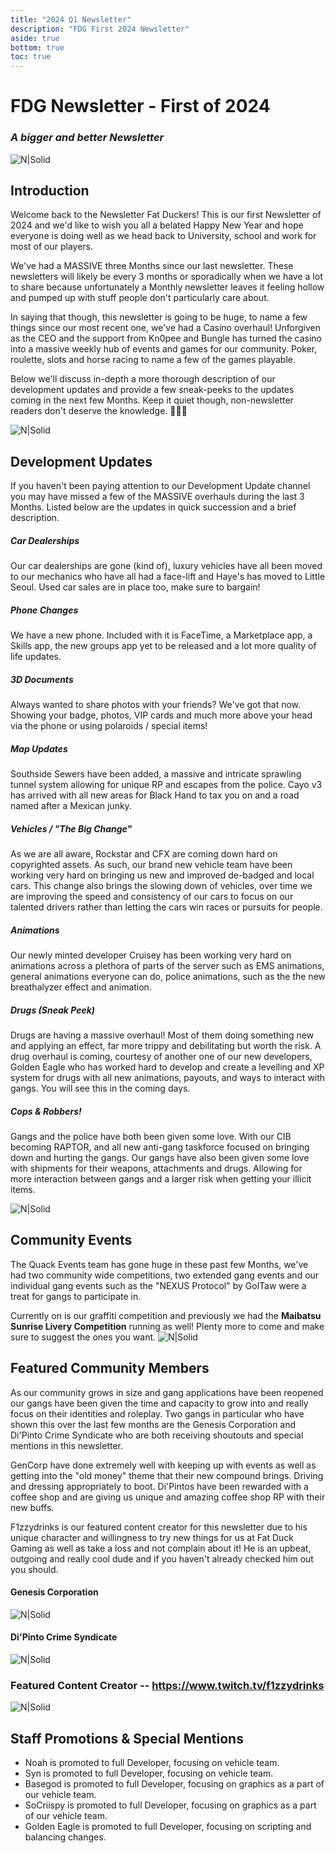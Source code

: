 ```yaml
---
title: "2024 Q1 Newsletter"
description: "FDG First 2024 Newsletter"
aside: true
bottom: true
toc: true
---
```


# FDG Newsletter - First of 2024
### _A bigger and better Newsletter_

![N|Solid](https://i.imgur.com/UVZxSfF.png)
## Introduction
Welcome back to the Newsletter Fat Duckers! This is our first Newsletter of 2024 and we'd like to wish you all a belated Happy New Year and hope everyone is doing well as we head back to University, school and work for most of our players.

We've had a MASSIVE three Months since our last newsletter. These newsletters will likely be every 3 months or sporadically when we have a lot to share because unfortunately a Monthly newsletter leaves it feeling hollow and pumped up with stuff people don't particularly care about.

In saying that though, this newsletter is going to be huge, to name a few things since our most recent one, we've had a Casino overhaul! Unforgiven as the CEO and the support from Kn0pee and Bungle has turned the casino into a massive weekly hub of events and games for our community. Poker, roulette, slots and horse racing to name a few of the games playable.

Below we'll discuss in-depth a more thorough description of our development updates and provide a few sneak-peeks to the updates coming in the next few Months. Keep it quiet though, non-newsletter readers don't deserve the knowledge. 🤫🤫🤫

![N|Solid](https://i.imgur.com/s0nZtJ6.png)
## Development Updates
If you haven't been paying attention to our Development Update channel you may have missed a few of the MASSIVE overhauls during the last 3 Months. Listed below are the updates in quick succession and a brief description.
##### Car Dealerships
Our car dealerships are gone (kind of), luxury vehicles have all been moved to our mechanics who have all had a face-lift and Haye's has moved to Little Seoul. Used car sales are in place too, make sure to bargain!
##### Phone Changes
We have a new phone. Included with it is FaceTime, a Marketplace app, a Skills app, the new groups app yet to be released and a lot more quality of life updates.
##### 3D Documents
Always wanted to share photos with your friends? We've got that now. Showing your badge, photos, VIP cards and much more above your head via the phone or using polaroids / special items!
##### Map Updates
Southside Sewers have been added, a massive and intricate sprawling tunnel system allowing for unique RP and escapes from the police. Cayo v3 has arrived with all new areas for Black Hand to tax you on and a road named after a Mexican junky.
##### Vehicles / "The Big Change"
As we are all aware, Rockstar and CFX are coming down hard on copyrighted assets. As such, our brand new vehicle team have been working very hard on bringing us new and improved de-badged and local cars. This change also brings the slowing down of vehicles, over time we are improving the speed and consistency of our cars to focus on our talented drivers rather than letting the cars win races or pursuits for people.
##### Animations
Our newly minted developer Cruisey has been working very hard on animations across a plethora of parts of the server such as EMS animations, general animations everyone can do, police animations, such as the the new breathalyzer effect and animation.
##### Drugs (Sneak Peek)
Drugs are having a massive overhaul! Most of them doing something new and applying an effect, far more trippy and debilitating but worth the risk. A drug overhaul is coming, courtesy of another one of our new developers, Golden Eagle who has worked hard to develop and create a levelling and XP system for drugs with all new animations, payouts, and ways to interact with gangs. You will see this in the coming days.
##### Cops & Robbers!
Gangs and the police have both been given some love. With our CIB becoming RAPTOR, and all new anti-gang taskforce focused on bringing down and hurting the gangs. Our gangs have also been given some love with shipments for their weapons, attachments and drugs. Allowing for more interaction between gangs and a larger risk when getting your illicit items.

![N|Solid](https://i.imgur.com/MfahAKw.png)
## Community Events

The Quack Events team has gone huge in these past few Months, we've had two community wide competitions, two extended gang events and our individual gang events such as the "NEXUS Protocol" by GolTaw were a treat for gangs to participate in.

Currently on is our graffiti competition and previously we had the **Maibatsu Sunrise Livery Competition** running as well! Plenty more to come and make sure to suggest the ones you want.
![N|Solid](https://i.imgur.com/GwW7Nga.png)

## Featured Community Members

As our community grows in size and gang applications have been reopened our gangs have been given the time and capacity to grow into and really focus on their identities and roleplay. Two gangs in particular who have shown this over the last few months are the Genesis Corporation and Di'Pinto Crime Syndicate who are both receiving shoutouts and special mentions in this newsletter.

GenCorp have done extremely well with keeping up with events as well as getting into the "old money" theme that their new compound brings. Driving and dressing appropriately to boot. Di'Pintos have been rewarded with a coffee shop and are giving us unique and amazing coffee shop RP with their new buffs.

F1zzydrinks is our featured content creator for this newsletter due to his unique character and willingness to try new things for us at Fat Duck Gaming as well as take a loss and not complain about it! He is an upbeat, outgoing and really cool dude and if you haven't already checked him out you should.

#### Genesis Corporation
![N|Solid](https://i.imgur.com/UEdjz2j.png)

#### Di'Pinto Crime Syndicate
![N|Solid](https://i.imgur.com/K97JeUQ.png)
### Featured Content Creator -- https://www.twitch.tv/f1zzydrinks
![N|Solid](https://i.imgur.com/YEx5mIi.png)

## Staff Promotions & Special Mentions

- Noah is promoted to full Developer, focusing on vehicle team.
- Syn is promoted to full Developer, focusing on vehicle team.
- Basegod is promoted to full Developer, focusing on graphics as a part of our vehicle team.
- SoCriispy is promoted to full Developer, focusing on graphics as a part of our vehicle team.
- Golden Eagle is promoted to full Developer, focusing on scripting and balancing changes.
